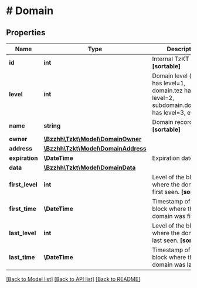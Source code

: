 # # Domain

## Properties

Name | Type | Description | Notes
------------ | ------------- | ------------- | -------------
**id** | **int** | Internal TzKT id.   **[sortable]** | [optional]
**level** | **int** | Domain level (i.e. tez has level&#x3D;1, domain.tez has level&#x3D;2, subdomain.domain.tez has level&#x3D;3, etc.). | [optional]
**name** | **string** | Domain record name.   **[sortable]** | [optional]
**owner** | [**\Bzzhh\Tzkt\Model\DomainOwner**](DomainOwner.md) |  | [optional]
**address** | [**\Bzzhh\Tzkt\Model\DomainAddress**](DomainAddress.md) |  | [optional]
**expiration** | **\DateTime** | Expiration datetime | [optional]
**data** | [**\Bzzhh\Tzkt\Model\DomainData**](DomainData.md) |  | [optional]
**first_level** | **int** | Level of the block where the domain was first seen.   **[sortable]** | [optional]
**first_time** | **\DateTime** | Timestamp of the block where the domain was first seen. | [optional]
**last_level** | **int** | Level of the block where the domain was last seen.   **[sortable]** | [optional]
**last_time** | **\DateTime** | Timestamp of the block where the domain was last seen. | [optional]

[[Back to Model list]](../../README.md#models) [[Back to API list]](../../README.md#endpoints) [[Back to README]](../../README.md)
